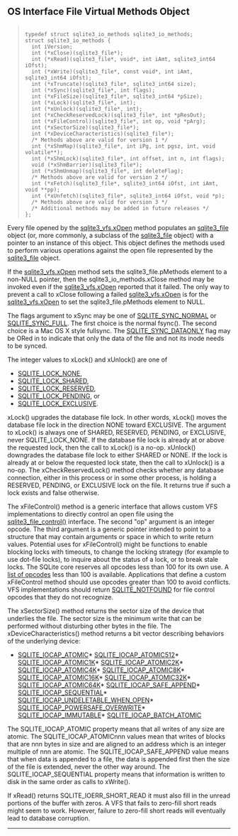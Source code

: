 ## OS Interface File Virtual Methods Object




> ```
> 
> typedef struct sqlite3_io_methods sqlite3_io_methods;
> struct sqlite3_io_methods {
>   int iVersion;
>   int (*xClose)(sqlite3_file*);
>   int (*xRead)(sqlite3_file*, void*, int iAmt, sqlite3_int64 iOfst);
>   int (*xWrite)(sqlite3_file*, const void*, int iAmt, sqlite3_int64 iOfst);
>   int (*xTruncate)(sqlite3_file*, sqlite3_int64 size);
>   int (*xSync)(sqlite3_file*, int flags);
>   int (*xFileSize)(sqlite3_file*, sqlite3_int64 *pSize);
>   int (*xLock)(sqlite3_file*, int);
>   int (*xUnlock)(sqlite3_file*, int);
>   int (*xCheckReservedLock)(sqlite3_file*, int *pResOut);
>   int (*xFileControl)(sqlite3_file*, int op, void *pArg);
>   int (*xSectorSize)(sqlite3_file*);
>   int (*xDeviceCharacteristics)(sqlite3_file*);
>   /* Methods above are valid for version 1 */
>   int (*xShmMap)(sqlite3_file*, int iPg, int pgsz, int, void volatile**);
>   int (*xShmLock)(sqlite3_file*, int offset, int n, int flags);
>   void (*xShmBarrier)(sqlite3_file*);
>   int (*xShmUnmap)(sqlite3_file*, int deleteFlag);
>   /* Methods above are valid for version 2 */
>   int (*xFetch)(sqlite3_file*, sqlite3_int64 iOfst, int iAmt, void **pp);
>   int (*xUnfetch)(sqlite3_file*, sqlite3_int64 iOfst, void *p);
>   /* Methods above are valid for version 3 */
>   /* Additional methods may be added in future releases */
> };
> 
> ```



Every file opened by the [sqlite3\_vfs.xOpen](#sqlite3vfsxopen) method populates an
[sqlite3\_file](#sqlite3_file) object (or, more commonly, a subclass of the
[sqlite3\_file](#sqlite3_file) object) with a pointer to an instance of this object.
This object defines the methods used to perform various operations
against the open file represented by the [sqlite3\_file](#sqlite3_file) object.


If the [sqlite3\_vfs.xOpen](#sqlite3vfsxopen) method sets the sqlite3\_file.pMethods element
to a non\-NULL pointer, then the sqlite3\_io\_methods.xClose method
may be invoked even if the [sqlite3\_vfs.xOpen](#sqlite3vfsxopen) reported that it failed. The
only way to prevent a call to xClose following a failed [sqlite3\_vfs.xOpen](#sqlite3vfsxopen)
is for the [sqlite3\_vfs.xOpen](#sqlite3vfsxopen) to set the sqlite3\_file.pMethods element
to NULL.


The flags argument to xSync may be one of [SQLITE\_SYNC\_NORMAL](#SQLITE_SYNC_DATAONLY) or
[SQLITE\_SYNC\_FULL](#SQLITE_SYNC_DATAONLY). The first choice is the normal fsync().
The second choice is a Mac OS X style fullsync. The [SQLITE\_SYNC\_DATAONLY](#SQLITE_SYNC_DATAONLY)
flag may be ORed in to indicate that only the data of the file
and not its inode needs to be synced.


The integer values to xLock() and xUnlock() are one of
* [SQLITE\_LOCK\_NONE](#SQLITE_LOCK_EXCLUSIVE),
* [SQLITE\_LOCK\_SHARED](#SQLITE_LOCK_EXCLUSIVE),
* [SQLITE\_LOCK\_RESERVED](#SQLITE_LOCK_EXCLUSIVE),
* [SQLITE\_LOCK\_PENDING](#SQLITE_LOCK_EXCLUSIVE), or
* [SQLITE\_LOCK\_EXCLUSIVE](#SQLITE_LOCK_EXCLUSIVE).


xLock() upgrades the database file lock. In other words, xLock() moves the
database file lock in the direction NONE toward EXCLUSIVE. The argument to
xLock() is always one of SHARED, RESERVED, PENDING, or EXCLUSIVE, never
SQLITE\_LOCK\_NONE. If the database file lock is already at or above the
requested lock, then the call to xLock() is a no\-op.
xUnlock() downgrades the database file lock to either SHARED or NONE.
If the lock is already at or below the requested lock state, then the call
to xUnlock() is a no\-op.
The xCheckReservedLock() method checks whether any database connection,
either in this process or in some other process, is holding a RESERVED,
PENDING, or EXCLUSIVE lock on the file. It returns true
if such a lock exists and false otherwise.


The xFileControl() method is a generic interface that allows custom
VFS implementations to directly control an open file using the
[sqlite3\_file\_control()](#sqlite3_file_control) interface. The second "op" argument is an
integer opcode. The third argument is a generic pointer intended to
point to a structure that may contain arguments or space in which to
write return values. Potential uses for xFileControl() might be
functions to enable blocking locks with timeouts, to change the
locking strategy (for example to use dot\-file locks), to inquire
about the status of a lock, or to break stale locks. The SQLite
core reserves all opcodes less than 100 for its own use.
A [list of opcodes](#SQLITE_FCNTL_BEGIN_ATOMIC_WRITE) less than 100 is available.
Applications that define a custom xFileControl method should use opcodes
greater than 100 to avoid conflicts. VFS implementations should
return [SQLITE\_NOTFOUND](#SQLITE_ABORT) for file control opcodes that they do not
recognize.


The xSectorSize() method returns the sector size of the
device that underlies the file. The sector size is the
minimum write that can be performed without disturbing
other bytes in the file. The xDeviceCharacteristics()
method returns a bit vector describing behaviors of the
underlying device:


* [SQLITE\_IOCAP\_ATOMIC](#SQLITE_IOCAP_ATOMIC)* [SQLITE\_IOCAP\_ATOMIC512](#SQLITE_IOCAP_ATOMIC)* [SQLITE\_IOCAP\_ATOMIC1K](#SQLITE_IOCAP_ATOMIC)* [SQLITE\_IOCAP\_ATOMIC2K](#SQLITE_IOCAP_ATOMIC)* [SQLITE\_IOCAP\_ATOMIC4K](#SQLITE_IOCAP_ATOMIC)* [SQLITE\_IOCAP\_ATOMIC8K](#SQLITE_IOCAP_ATOMIC)* [SQLITE\_IOCAP\_ATOMIC16K](#SQLITE_IOCAP_ATOMIC)* [SQLITE\_IOCAP\_ATOMIC32K](#SQLITE_IOCAP_ATOMIC)* [SQLITE\_IOCAP\_ATOMIC64K](#SQLITE_IOCAP_ATOMIC)* [SQLITE\_IOCAP\_SAFE\_APPEND](#SQLITE_IOCAP_ATOMIC)* [SQLITE\_IOCAP\_SEQUENTIAL](#SQLITE_IOCAP_ATOMIC)* [SQLITE\_IOCAP\_UNDELETABLE\_WHEN\_OPEN](#SQLITE_IOCAP_ATOMIC)* [SQLITE\_IOCAP\_POWERSAFE\_OVERWRITE](#SQLITE_IOCAP_ATOMIC)* [SQLITE\_IOCAP\_IMMUTABLE](#SQLITE_IOCAP_ATOMIC)* [SQLITE\_IOCAP\_BATCH\_ATOMIC](#SQLITE_IOCAP_ATOMIC)



The SQLITE\_IOCAP\_ATOMIC property means that all writes of
any size are atomic. The SQLITE\_IOCAP\_ATOMICnnn values
mean that writes of blocks that are nnn bytes in size and
are aligned to an address which is an integer multiple of
nnn are atomic. The SQLITE\_IOCAP\_SAFE\_APPEND value means
that when data is appended to a file, the data is appended
first then the size of the file is extended, never the other
way around. The SQLITE\_IOCAP\_SEQUENTIAL property means that
information is written to disk in the same order as calls
to xWrite().


If xRead() returns SQLITE\_IOERR\_SHORT\_READ it must also fill
in the unread portions of the buffer with zeros. A VFS that
fails to zero\-fill short reads might seem to work. However,
failure to zero\-fill short reads will eventually lead to
database corruption.




---


